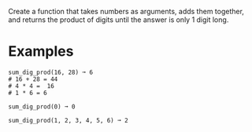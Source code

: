 Create a function that takes numbers as arguments, adds them together, and returns the product of digits until the answer is only 1 digit long.

# Examples
```
sum_dig_prod(16, 28) ➞ 6
# 16 + 28 = 44
# 4 * 4 =  16
# 1 * 6 = 6
```

```
sum_dig_prod(0) ➞ 0
```
```
sum_dig_prod(1, 2, 3, 4, 5, 6) ➞ 2
```